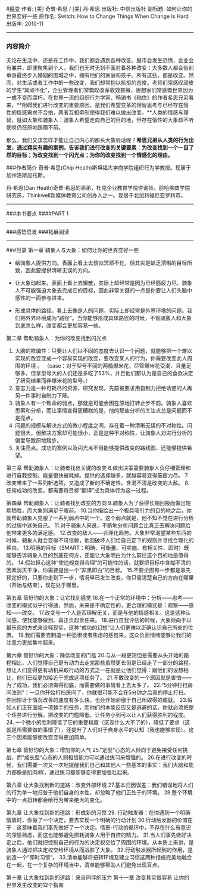 #[瞬变](https://book.douban.com/subject/5336008/)
作者:  [美] 奇普·希思 / [美] 丹·希思
出版社: 中信出版社
副标题: 如何让你的世界变好一些
原作名: Switch: How to Change Things When Change Is Hard
出版年: 2010-11
***
### 内容简介 
无论在生活中，还是在工作中，我们都会遇到各种改变。股市会发生恐慌，企业会有兼并，即便聚焦到个人，我们也无时无刻不面对着各种改变：大多数人都会告别单身最终步入婚姻的围城之中，拥有他们的家庭和孩子。所有这些，都是改变。然而，对生活或者工作中的一些改变，我们却常抱以抗拒的态度。老师们常感叹顽皮的学生“冥顽不化”，企业管理者们常慨叹改革收效甚微，思想家们常感慨世界因为一成不变而腐朽。在世界一流的组织行为学家、畅销书《粘住》的作者希思兄弟看来，**阻碍我们进行改变的重要原因，是我们希望变革的理智思考与已经存在惰性的情感需求不合拍，两者互相牵制使得我们难以做出改变。**人类的情感与理智，就如大象和骑象人：骑象人希望走向自己的目的地，但存在惰性的大象却不听使唤仍在原地踯躅不前。

那么，我们又该怎样才能让自己内心的那头大象听话呢？**希思兄弟从人类的行为出发，通过翔实有趣的案例，告诉我们进行改变的关键要素：为改变找到一个一目了然的目标；为改变找到一个闪光点；为你的改变找到一个情感化的理由。**

###作者简介 
奇普·希思(Chip Heath)斯坦福大学商学院组织行为学教授。现居于加州洛斯加托斯。

丹·希思(Dan Heath)奇普·希思的弟弟，杜克企业教育学院咨询师，前哈佛商学院研究员，Thinkwell新媒体教育公司创办人之一。现居于北加利福尼亚罗利市。

***
###本书要点
####PART 1 
***
###感悟启发
###拓展阅读
***
###目录
第一章 骑象人与大象：如何让你的世界变好一些
- 给骑象人提供方向。表面上看上去貌似冥顽不化，但其实是缺乏清晰的目标所致，因此要提供清晰无误的方向。

- 让大象动起来。表面上看上去懒散，实际上却经常是因为已经筋疲力尽。骑象人不可能强迫大象去完成它的目标，因此非常关键的一点是你要让人们头脑中感性的一面参与进来。

- 形成具体的路径。看上去像是人的问题，实际上却经常是外界环境的问题。我们把外界环境成为“路径”。当你能够形成具体路径的时候，不管骑象人和大象到底怎么样，改变都会更加容易一些。

第二章 帮助骑象人：为你的改变找到闪光点
1. 大脑的欺骗性：只要让人们以不同的态度去认识一个问题，就能够把一个难以实现的改变变成一个容易实现的改变，要改变某人的行为，你需要改变此人周围的环境 。
（case：对于型号不同的两桶爆米花，尽管爆米花受潮、且量足够多，但拿型号大的人们还是多吃了53%，并且他们都认为是自己的食欲决定了研究结果而非爆米花的型号。）
2. 意志力是一种可耗尽的资源，研究发现，先前被要求用自制力拒绝诱惑的人再另一件事时自制力下降。
3. 骑象人有一个致命的弱点，那就是可能会困在原地打转止步不前。骑象人喜欢思索和分析，而让事情变得更糟糕的是，他的那些分析的关注点总是问题而不是亮点。
4. 问题的规模与解决方式的微小程度之间，存在着一种清晰无误的不对称性。问题很大，但解决方案却可能很小，正是这种不对称性，让骑象人对进行分析的偏爱导致原地踏步。
5. 关注亮点。成功的案例以及闪光点不但能够提供改变的路线图，还能够提供希望。

第三章 帮助骑象人：让骑者找出关键的改变
6.做出决策需要骑象人负仔细管理和进行自我控制，能量很快被耗掉。提供的选择越多，就越容易变得筋疲力尽。
7.改变带来了一系列新选项，又造成了新的不确定性。含混不清是改变的大敌。
8.任何成功的改变，都需要将目标“翻译”成为具体行为这一过程。

第四章 帮助骑象人：让骑者找到改变的方向
9.骑象人为了获得长期回报而做出短期牺牲，而大象则满足于眼前。
10.当你描绘出一个极具吸引力的目的地之后，你就帮助骑象人克服了一系列弱点中的一个。这个弱点就是，他不知不觉在进行分析的过程中迷失自己。
11.对于骑象人来说，不断地分析问题会比真正去解决问题给他带来更多的满足感。
12.改变的敌人——合理化趋势。大象非常渴望某些东西的时候，骑象人就会变得不可信赖，他回破坏人们给自己定下的规则并寻找合理化的理由。
13.明确的目标（SMART：明确、可衡量、可实施、有相关性、即时）既能够告诉骑象人目的到底在何方，还能让大象明白为什么前往这个目的地是值得的。
14.假如担心这种“使违规变得合理”的可能性的话，就要把目标中含糊不清的因素消灭干净，你需要提出一个“非黑即白”的目标。
15.不要企图每一步都是事先预定好的，只要你走到下一步，情况早已发生改变，你只需清楚自己的方向在哪里（开始与结束），现在处于哪里。

第五章 管好你的大象：让它找到感觉
16.在一个正常的环境中：分析——思考——改变的模式似乎行得通，然而，未来是不确定性的，更合理的模式是：观察——感知——改变。
17.改变与一个人是否理解无关，而是与他的情感相关。这是这种认同感，使我能够做到、真正负起责任来。
18.进行自我评估的时候，大象倾向于以最乐观的方式来诠释现实，这种“成功的幻想”让人们更难以正确认识自己所处的位置。
19.我们需要去制造一种恐惧或者焦虑的感觉来，这众负面情绪能够让我们的注意力更加集中起来。

第六章 管好你的大象：降低改变的门槛
20.与从一段更短但是需要从头开始的路程相比，人们觉得自己更有动力去走完那些虽然更长但是已经走了一部分的路程。想让人们变得更有动机采取行动的方式之一在就是让他们觉得：跟他们的设想相比，他们已经更加接近于完成这项任务了。
21.不敢改变的一个原因就是害怕——为了成功，我们必须做得彻底，而需要做的事情看上去太多了。
22.“5分钟打扫房间法则”：一旦你开始打扫房间了，你就很可能不会在5分钟之后真的停止打扫。你回惊讶于情况改善的速度有多么快，也会开始骄傲于自己所取得的成就。
23.假如人们正在面临一项棘手的任务，而他们的本能反应又是逃避的话，你就必须把整个任务进行分解。把改变的门槛降低，让任务小到可以让人们获得胜利的程度。
24. 一个微小的胜利降低了它的重要程度（这没什么大不了的），降低了要求（这就是所需要做的事情了），还提升了人们对于自身水平的认知（我也能够实现）。这三个因素能够使改变变得更加简单。

第七章 管好你的大象：增加你的人气
25.”定型“心态的人倾向于避免接受任何挑战，而”成长型“心态的人则相信能力可以通过练习来增强的。
26.在进行改变的时候，我们需要一次又一次地提醒我们自己和其他人一些基本的事实：我们大脑和能力都像是肌肉i样，通过练习都能够变得更加强壮起来。

第八章 让大象找到新的道路：改变外部环境
27.基本归因误差：我们错误地将人们的行为单一地归咎于他们自身的本性，却忽略了他们正处于的环境。
28.整个环境中的一点扭转都会给行为带来绝大的变化。

第九章 让大象找到新的道路：形成新的习惯
29. 行动触发器：在你遇到一个明确情景时，你做了一个决定，要去实现一个明确的行动计划
30.行动触发器的价值在于：这意味着我们事先做好了一个决定。情景-行动的循环中，不存在什么有意识的深思熟虑，而这也能够避免损耗骑象人用于自控的精力。
31.当人们事先做好决定之后，他们就把控制自己的行为的决定权交给了周围的环境。从本质上来讲，是骑象人通过把决定权交给环境从而战胜了大象。
32.行动触发器所起到的作用，是创造一个”即时习惯“。
33.清单能够将扭转环境及建立习惯这两种措施完美地融合在一起，在一个复杂的环境当中，清单能够帮助人们避免出现盲点。

第十章 让大象找到新的道路：来自同伴的压力
第十一章 改变其实很容易
让你的世界发生改变的12个指南